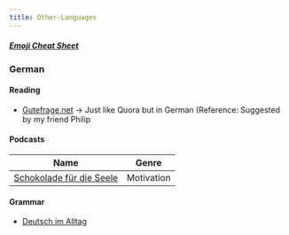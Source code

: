 ```yaml
---
title: Other-Languages
---
```

##### [Emoji Cheat Sheet](https://www.webfx.com/tools/emoji-cheat-sheet/)
### German  

#### Reading   
+ [Gutefrage.net](https://www.gutefrage.net/) -> Just like Quora but in German (Reference: Suggested by my friend Philip


#### Podcasts   

|Name |Genre|
|-----|-----|  
|[Schokolade für die Seele](https://open.spotify.com/show/6DIOOrFJjzVo2SePzBBgoO)|Motivation

#### Grammar
+ [Deutsch im Alltag](https://www.dw.com/de/deutsch-lernen/alltagsdeutsch/s-9214)
